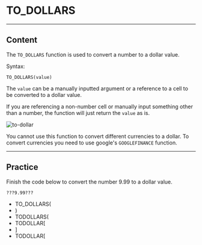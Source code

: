 ﻿---
author: Stefan-Stojanovic

aspects:
  - workout

type: normal

category: how to



---

# TO_DOLLARS

---
## Content

The `TO_DOLLARS` function is used to convert a number to a dollar value.

Syntax:
```plain-text
TO_DOLLARS(value)
```

The `value` can be a manually inputted argument or a reference to a cell to be converted to a dollar value.

If you are referencing a non-number cell or manually input something other than a number, the function will just return the `value` as is.

![to-dollar](https://img.enkipro.com/c17706578d9a300788189dccde6583a5.png)

You cannot use this function to convert different currencies to a dollar. To convert currencies you need to use google's `GOOGLEFINANCE` function.

---
## Practice

Finish the code below to convert the number 9.99 to a dollar value.

```
???9.99???
```

- TO_DOLLARS(
- )
- TODOLLARS(
- TODOLLAR[
- ]
- TODOLLAR[